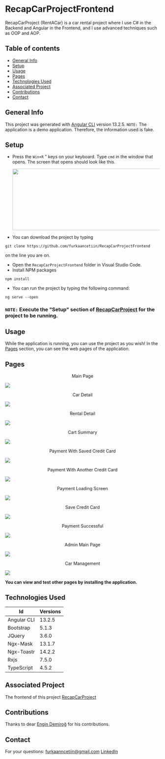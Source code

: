 
# RecapCarProjectFrontend

RecapCarProject (RentACar) is a car rental project where I use C# in the Backend and Angular in the Frontend, and I use advanced techniques such as OOP and AOP.

## Table of contents
* [General Info](#general-info)
* [Setup](#setup)
* [Usage](#usage)
* [Pages](#pages)
* [Technologies Used](#technologies-used)
* [Associated Project](#associated-Project)
* [Contributions](#contributions)
* [Contact](#contact)

## General Info
This project was generated with [Angular CLI](https://github.com/angular/angular-cli) version 13.2.5. 
`NOTE:` The application is a demo application. Therefore, the information used is fake.

## Setup

 - Press the `Win+R` " keys on your keyboard. Type `cmd` in the window
   that opens. The screen that opens should look like this.
   
   <img src="https://i.ibb.co/ngw9gzC/cmd.png"  width="600"  height="200">
	
 - You can download the project by typing 
 ```
git clone https://github.com/furkaancetiin/RecapCarProjectFrontend
 ```
  on the line you are on.
 - Open the `RecapCarProjectFrontend` folder in Visual Studio Code.
 - Install NPM packages
  ```
npm install
  ```
- You can run the project by typing the following command:
```
ng serve --open
```

### `NOTE:` Execute the "Setup" section of [RecapCarProject](https://github.com/furkaancetiin/RecapCarProject) for the project to be running.

## Usage

While the application is running, you can use the project as you wish! In the [Pages](#page) section, you can see the web pages of the application.
## Pages
<p align="center">Main Page</p>

<img src="https://media.discordapp.net/attachments/767148733380689920/966462502684741702/anasayfa.png?width=1329&height=683">
<p align="center">Car Detail</p>
<img src="https://media.discordapp.net/attachments/767148733380689920/966462515095687198/cardetail.png?width=1334&height=683">
<p align="center">Rental Detail</p>
<img src="https://media.discordapp.net/attachments/767148733380689920/966645968940449892/unknown.png?width=1329&height=683">
<p align="center">Cart Summary</p>
<img src="https://media.discordapp.net/attachments/767148733380689920/966462525971509318/cartsummary.png?width=1329&height=683">
<p align="center">Payment With Saved Credit Card</p>
<img src="https://media.discordapp.net/attachments/767148733380689920/966462534880231494/customercreditcard.png?width=1334&height=683">
<p align="center">Payment With Another Credit Card</p>
<img src="https://media.discordapp.net/attachments/767148733380689920/966462538969677844/othercreditcard.png?width=1333&height=683">
<p align="center">Payment Loading Screen</p>
<img src="https://media.discordapp.net/attachments/767148733380689920/966462545038802975/paymentlloading.png?width=1331&height=683">
<p align="center">Save Credit Card</p>
<img src="https://media.discordapp.net/attachments/767148733380689920/966462507021643876/asktosave.png?width=1334&height=683">
<p align="center">Payment Successful</p>
<img src="https://media.discordapp.net/attachments/767148733380689920/966462549598036028/paymentsuccesful.png?width=1329&height=683">
<p align="center">Admin Main Page</p>
<img src="https://media.discordapp.net/attachments/767148733380689920/966462492534521856/admin-mainpage.png?width=1333&height=683">
<p align="center">Car Management</p>
<img src="https://media.discordapp.net/attachments/767148733380689920/966462519151558706/car-management.png?width=1329&height=683">

**You can view and test other pages by installing the application.**

## Technologies Used

|Id| Versions |
|--|--|
|Angular CLI | 13.2.5|
|Bootstrap | 5.1.3|
|JQuery| 3.6.0|
|Ngx-Mask| 13.1.7|
|Ngx-Toastr | 14.2.2|
|Rxjs| 7.5.0|
|TypeScript | 4.5.2|
## Associated Project
The frontend of this project [RecapCarProject](https://github.com/furkaancetiin/RecapCarProject)
## Contributions

Thanks to dear  [Engin Demiroğ](https://github.com/engindemirog)  for his contributions.

## Contact
For your questions:
furkaanncetiin@gmail.com
[LinkedIn](https://www.linkedin.com/in/furkaancetiin/)

